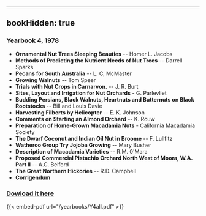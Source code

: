 
---
bookHidden: true 
---
### Yearbook 4, 1978


-   **Ornamental Nut Trees Sleeping Beauties** \-- Homer L. Jacobs
-   **Methods of Predicting the Nutrient Needs of Nut Trees** \--
    Darrell Sparks
-   **Pecans for South Australia** \-- L. C, McMaster
-   **Growing Walnuts** \-- Tom Speer
-   **Trials with Nut Crops in Carnarvon.** \-- J. R. Burt
-   **Sites, Layout and Irrigation for Nut Orchards** - G. Parlevliet
-   **Budding Persians, Black Walnuts, Heartnuts and Butternuts on Black
    Rootstocks** \-- Bill and Louis Davie
-   **Harvesting Filberts by Helicopter** \-- E. K. Johnson
-   **Comments on Starting an Almond Orchard** \-- K. Rouw
-   **Preparation of Home-Grown Macadamia Nuts** - California Macadamia
    Society
-   **The Dwarf Coconut and Indian Oil Nut in Broome** \-- F. Lullfitz
-   **Watheroo Group Try Jojoba Growing** \-- Mary Busher
-   **Description of Macadamia Varieties** \-- R.M. 0\'Mara
-   **Proposed Commercial Pistachio Orchard North West of Moora, W.A.
    Part II** \-- A.C. Belford
-   **The Great Northern Hickories** \-- R.D. Campbell
-   **Corrigendum**
 
### [Dowload it here](/yearbooks/Y4all.pdf)
 
{{< embed-pdf url="/yearbooks/Y4all.pdf" >}}

